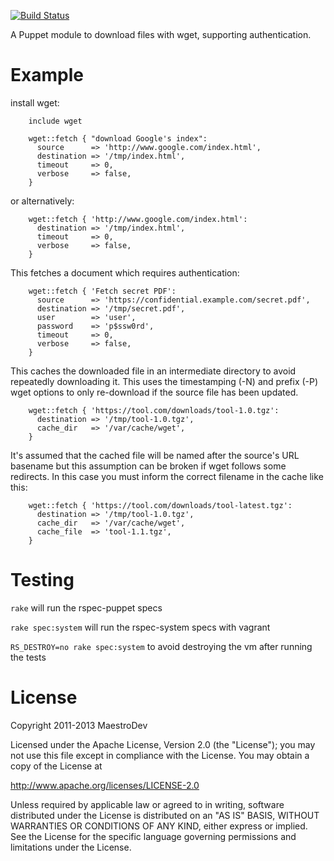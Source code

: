 [![Build Status](https://maestro.maestrodev.com/api/v1/projects/27/compositions/106/badge/icon)](https://maestro.maestrodev.com/projects/27/compositions/106)



A Puppet module to download files with wget, supporting authentication.

# Example

install wget:

```puppet
    include wget
```

```puppet
    wget::fetch { "download Google's index":
      source      => 'http://www.google.com/index.html',
      destination => '/tmp/index.html',
      timeout     => 0,
      verbose     => false,
    }
```
or alternatively: 

```puppet
    wget::fetch { 'http://www.google.com/index.html':
      destination => '/tmp/index.html',
      timeout     => 0,
      verbose     => false,
    }
```
This fetches a document which requires authentication:

```puppet
    wget::fetch { 'Fetch secret PDF':
      source      => 'https://confidential.example.com/secret.pdf',
      destination => '/tmp/secret.pdf',
      user        => 'user',
      password    => 'p$ssw0rd',
      timeout     => 0,
      verbose     => false,
    }
```

This caches the downloaded file in an intermediate directory to avoid
repeatedly downloading it. This uses the timestamping (-N) and prefix (-P)
wget options to only re-download if the source file has been updated.

```puppet
    wget::fetch { 'https://tool.com/downloads/tool-1.0.tgz':
      destination => '/tmp/tool-1.0.tgz',
      cache_dir   => '/var/cache/wget',
    }
```

It's assumed that the cached file will be named after the source's URL
basename but this assumption can be broken if wget follows some redirects. In
this case you must inform the correct filename in the cache like this:

```puppet
    wget::fetch { 'https://tool.com/downloads/tool-latest.tgz':
      destination => '/tmp/tool-1.0.tgz',
      cache_dir   => '/var/cache/wget',
      cache_file  => 'tool-1.1.tgz',
    }
```

# Testing

`rake` will run the rspec-puppet specs

`rake spec:system` will run the rspec-system specs with vagrant

`RS_DESTROY=no rake spec:system` to avoid destroying the vm after running the tests

# License

Copyright 2011-2013 MaestroDev

Licensed under the Apache License, Version 2.0 (the "License");
you may not use this file except in compliance with the License.
You may obtain a copy of the License at

   http://www.apache.org/licenses/LICENSE-2.0

Unless required by applicable law or agreed to in writing, software
distributed under the License is distributed on an "AS IS" BASIS,
WITHOUT WARRANTIES OR CONDITIONS OF ANY KIND, either express or implied.
See the License for the specific language governing permissions and
limitations under the License.
